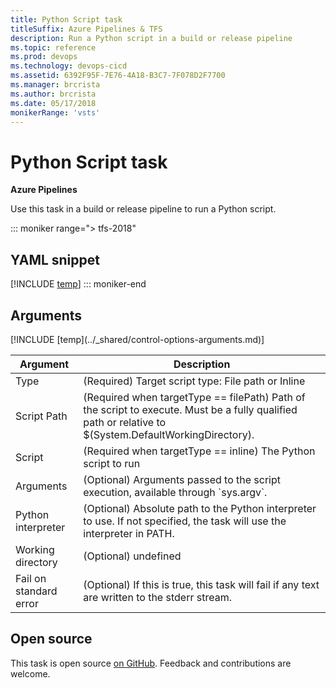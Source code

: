 ```yaml
---
title: Python Script task
titleSuffix: Azure Pipelines & TFS
description: Run a Python script in a build or release pipeline
ms.topic: reference
ms.prod: devops
ms.technology: devops-cicd
ms.assetid: 6392F95F-7E76-4A18-B3C7-7F078D2F7700
ms.manager: brcrista
ms.author: brcrista
ms.date: 05/17/2018
monikerRange: 'vsts'
---
```


# Python Script task

**Azure Pipelines**

Use this task in a build or release pipeline to run a Python script.

::: moniker range="> tfs-2018"
## YAML snippet
[!INCLUDE [temp](../_shared/yaml/PythonScriptV0.md)]
::: moniker-end

## Arguments

<table><thead><tr><th>Argument</th><th>Description</th></tr></thead>
<tr><td>Type</td><td>(Required) Target script type: File path or Inline</td></tr>
<tr><td>Script Path</td><td>(Required when targetType == filePath) Path of the script to execute. Must be a fully qualified path or relative to $(System.DefaultWorkingDirectory).</td></tr>
<tr><td>Script</td><td>(Required when targetType == inline) The Python script to run</td></tr>
<tr><td>Arguments</td><td>(Optional) Arguments passed to the script execution, available through `sys.argv`.</td></tr>
<tr><td>Python interpreter</td><td>(Optional) Absolute path to the Python interpreter to use. If not specified, the task will use the interpreter in PATH.</td></tr>
<tr><td>Working directory</td><td>(Optional) undefined</td></tr>
<tr><td>Fail on standard error</td><td>(Optional) If this is true, this task will fail if any text are written to the stderr stream.</td></tr>
[!INCLUDE [temp](../_shared/control-options-arguments.md)]
</table>

## Open source

This task is open source [on GitHub](https://github.com/Microsoft/vsts-tasks). Feedback and contributions are welcome.
